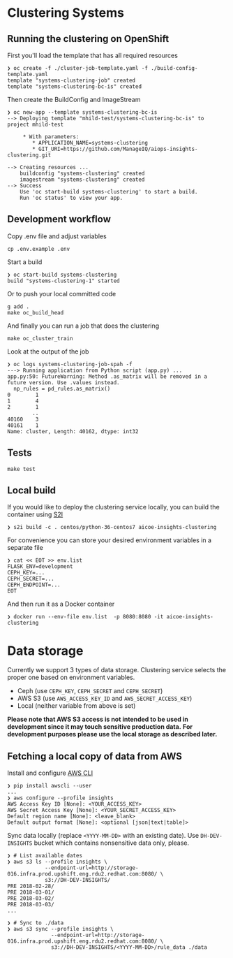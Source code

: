 # Clustering Systems

## Running the clustering on OpenShift

First you'll load the template that has all required resources

```
❯ oc create -f ./cluster-job-template.yaml -f ./build-config-template.yaml
template "systems-clustering-job" created
template "systems-clustering-bc-is" created
```

Then create the BuildConfig and ImageStream

```
❯ oc new-app --template systems-clustering-bc-is
--> Deploying template "mhild-test/systems-clustering-bc-is" to project mhild-test

     * With parameters:
        * APPLICATION_NAME=systems-clustering
        * GIT_URI=https://github.com/ManageIQ/aiops-insights-clustering.git

--> Creating resources ...
    buildconfig "systems-clustering" created
    imagestream "systems-clustering" created
--> Success
    Use 'oc start-build systems-clustering' to start a build.
    Run 'oc status' to view your app.
```

## Development workflow

Copy .env file and adjust variables

```
cp .env.example .env
```

Start a build

```
❯ oc start-build systems-clustering
build "systems-clustering-1" started
```

Or to push your local committed code

```
g add .
make oc_build_head
```

And finally you can run a job that does the clustering

```
make oc_cluster_train
```

Look at the output of the job

```
❯ oc logs systems-clustering-job-spah -f
---> Running application from Python script (app.py) ...
app.py:50: FutureWarning: Method .as_matrix will be removed in a future version. Use .values instead.
  np_rules = pd_rules.as_matrix()
0        1
1        4
2        1
        ..
40160    3
40161    1
Name: cluster, Length: 40162, dtype: int32
```

## Tests

```
make test
```

## Local build

If you would like to deploy the clustering service locally, you can build the container using [S2I](https://github.com/openshift/source-to-image)

```
❯ s2i build -c . centos/python-36-centos7 aicoe-insights-clustering
```

For convenience you can store your desired environment variables in a separate file

```
❯ cat << EOT >> env.list
FLASK_ENV=development
CEPH_KEY=...
CEPH_SECRET=...
CEPH_ENDPOINT=...
EOT
```

And then run it as a Docker container

```
❯ docker run --env-file env.list  -p 8080:8080 -it aicoe-insights-clustering
```

# Data storage

Currently we support 3 types of data storage. Clustering service selects the proper one based on environment variables.

- Ceph (use `CEPH_KEY`, `CEPH_SECRET` and `CEPH_SECRET`)
- AWS S3 (use `AWS_ACCESS_KEY_ID` and `AWS_SECRET_ACCESS_KEY`)
- Local (neither variable from above is set)


**Please note that AWS S3 access is not intended to be used in development since it may touch sensitive production data.**
**For development purposes please use the local storage as described later.**


## Fetching a local copy of data from AWS

Install and configure [AWS CLI](https://docs.aws.amazon.com/cli/latest/userguide/cli-chap-welcome.html)

```
❯ pip install awscli --user
...
❯ aws configure --profile insights
AWS Access Key ID [None]: <YOUR_ACCESS_KEY>
AWS Secret Access Key [None]: <YOUR_SECRET_ACCESS_KEY>
Default region name [None]: <leave_blank>
Default output format [None]: <optional [json|text|table]>
```

Sync data locally (replace `<YYYY-MM-DD>` with an existing date). Use `DH-DEV-INSIGHTS` bucket which contains nonsensitive data only, please.

```
❯ # List available dates
❯ aws s3 ls --profile insights \
            --endpoint-url=http://storage-016.infra.prod.upshift.eng.rdu2.redhat.com:8080/ \
            s3://DH-DEV-INSIGHTS/
PRE 2018-02-28/
PRE 2018-03-01/
PRE 2018-03-02/
PRE 2018-03-03/
...

❯ # Sync to ./data
❯ aws s3 sync --profile insights \
              --endpoint-url=http://storage-016.infra.prod.upshift.eng.rdu2.redhat.com:8080/ \
              s3://DH-DEV-INSIGHTS/<YYYY-MM-DD>/rule_data ./data
```
